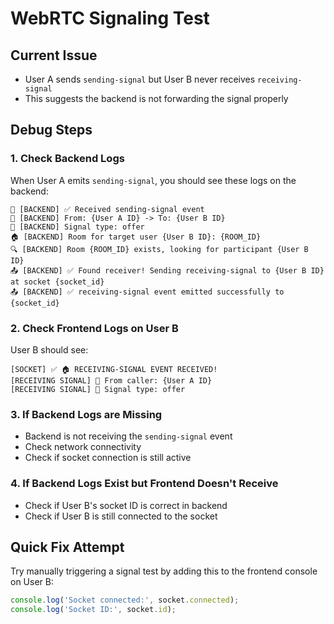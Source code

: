 # WebRTC Signaling Test

## Current Issue
- User A sends `sending-signal` but User B never receives `receiving-signal`
- This suggests the backend is not forwarding the signal properly

## Debug Steps

### 1. Check Backend Logs
When User A emits `sending-signal`, you should see these logs on the backend:
```
📡 [BACKEND] ✅ Received sending-signal event
📡 [BACKEND] From: {User A ID} -> To: {User B ID}
📡 [BACKEND] Signal type: offer
🏠 [BACKEND] Room for target user {User B ID}: {ROOM_ID}
🔍 [BACKEND] Room {ROOM_ID} exists, looking for participant {User B ID}
📤 [BACKEND] ✅ Found receiver! Sending receiving-signal to {User B ID} at socket {socket_id}
📤 [BACKEND] ✅ receiving-signal event emitted successfully to {socket_id}
```

### 2. Check Frontend Logs on User B
User B should see:
```
[SOCKET] ✅ 🏠 RECEIVING-SIGNAL EVENT RECEIVED!
[RECEIVING SIGNAL] 📡 From caller: {User A ID}
[RECEIVING SIGNAL] 📡 Signal type: offer
```

### 3. If Backend Logs are Missing
- Backend is not receiving the `sending-signal` event
- Check network connectivity
- Check if socket connection is still active

### 4. If Backend Logs Exist but Frontend Doesn't Receive
- Check if User B's socket ID is correct in backend
- Check if User B is still connected to the socket

## Quick Fix Attempt
Try manually triggering a signal test by adding this to the frontend console on User B:
```javascript
console.log('Socket connected:', socket.connected);
console.log('Socket ID:', socket.id);
```